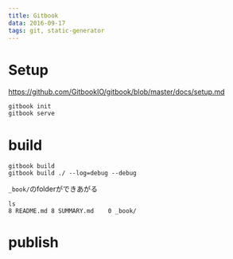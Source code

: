 ```yaml
---
title: Gitbook
data: 2016-09-17
tags: git, static-generator
---
```


# Setup

<https://github.com/GitbookIO/gitbook/blob/master/docs/setup.md>

```
gitbook init
gitbook serve
```


# build

```
gitbook build
gitbook build ./ --log=debug --debug
```

`_book/`のfolderができあがる
```
ls
8 README.md	8 SUMMARY.md	0 _book/
```

# publish
